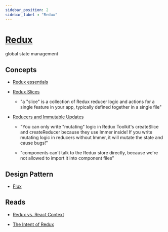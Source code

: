 ```yaml
---
sidebar_position: 2
sidebar_label : "Redux"
---
```


# [Redux](https://redux.js.org/)

global state management

## Concepts
- [Redux essentials](https://redux.js.org/tutorials/essentials/part-1-overview-concepts#introduction) 

- [Redux Slices](https://redux.js.org/tutorials/essentials/part-2-app-structure#redux-slices)

    - "a "slice" is a collection of Redux reducer logic and actions for a single feature in your app, typically defined together in a single file"

- [Reducers and Immutable Updates](https://redux.js.org/tutorials/essentials/part-2-app-structure#reducers-and-immutable-updates)

    - "You can only write "mutating" logic in Redux Toolkit's createSlice and createReducer because they use Immer inside! If you write mutating logic in reducers without Immer, it will mutate the state and cause bugs!"

    - "components can't talk to the Redux store directly, because we're not allowed to import it into component files"

## Design Pattern
- [Flux](https://facebook.github.io/flux/)

## Reads

- [Redux vs. React Context](https://www.codehousegroup.com/insight-and-inspiration/tech-stream/using-redux-and-context-api)   

- [The Intent of Redux](https://blog.isquaredsoftware.com/2017/05/idiomatic-redux-tao-of-redux-part-1/#the-intent-and-design-of-redux)
